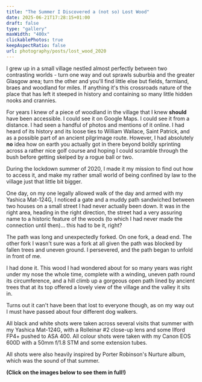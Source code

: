 ```yaml
---
title: "The Summer I Discovered a (not so) Lost Wood"
date: 2025-06-21T17:28:15+01:00
draft: false
type: "gallery"
maxWidth: "400x"
clickablePhotos: true
keepAspectRatio: false
url: photography/posts/lost_wood_2020
---
```


<style>
.wrap{
    width: 60% !important;
    max-width: 100em !important;
    @media screen and (max-width: 736px) {
        width: 90%;
    }}
    </style>

I grew up in a small village nestled almost perfectly between two contrasting worlds - turn one way and out sprawls suburbia and the greater Glasgow area; turn the other and you'll find little else but fields, farmland, braes and woodland for miles. If anything it's this crossroads nature of the place that has left it steeped in history and containing so many little hidden nooks and crannies.

For years I knew of a piece of woodland in the village that I knew **should** have been accessible. I could see it on Google Maps. I could see it from a distance. I had seen a handful of photos and mentions of it online. I had heard of its history and its loose ties to William Wallace, Saint Patrick, and as a possible part of an ancient pilgrimage route. However, I had absolutely **no** idea how on earth you actually got in there beyond boldly sprinting across a rather nice golf course and hoping I could scramble through the bush before getting skelped by a rogue ball or two.

During the lockdown summer of 2020, I made it my mission to find out how to access it, and make my rather small world of being confined by law to the village just that little bit bigger. 

One day, on my one legally allowed walk of the day and armed with my Yashica Mat-124G, I noticed a gate and a muddy path sandwiched between two houses on a small street I had never actually been down. It was in the right area, heading in the right direction, the street had a very assuring name to a historic feature of the woods (to which I had never made the connection until then)... this had to be it, right?

The path was long and unexpectedly forked. On one fork, a dead end. The other fork I wasn't sure was a fork at all given the path was blocked by fallen trees and uneven ground. I persevered, and the path began to unfold in front of me.

I had done it. This wood I had wondered about for so many years was right under my nose the whole time, complete with a winding, uneven path round its circumference, and a hill climb up a gorgeous open path lined by ancient trees that at its top offered a lovely view of the village and the valley it sits in. 

Turns out it can't have been that lost to everyone though, as on my way out I must have passed about four different dog walkers.

All black and white shots were taken across several visits that summer with my Yashica Mat-124G, with a Rolleinar #2 close-up lens and some Ilford FP4+ pushed to ASA 400. All colour shots were taken with my Canon EOS 600D with a 50mm f/1.8 STM and some extension tubes.

All shots were also heavily inspired by Porter Robinson's Nurture album, which was the sound of that summer.

**(Click on the images below to see them in full!)**